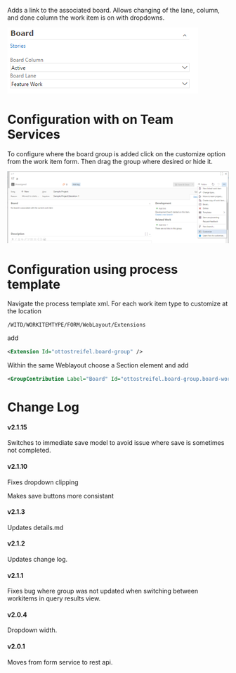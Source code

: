 Adds a link to the associated board. Allows changing of the lane, column, and done column the work item is on with dropdowns.

![kanban group image](img/group.png)

# Configuration with on Team Services 
To configure where the board group is added click on the customize option from the work item form. Then drag the group where desired or hide it.

![kanban group image](img/customizeToolbar.png) 

# Configuration using process template

Navigate the process template xml.
For each work item type to customize at the location 
```xpath
/WITD/WORKITEMTYPE/FORM/WebLayout/Extensions
```
add 
```xml
<Extension Id="ottostreifel.board-group" />
```
Within the same Weblayout choose a Section element and add
```xml
<GroupContribution Label="Board" Id="ottostreifel.board-group.board-work-item-form-group"/>
```



# Change Log
#### v2.1.15
Switches to immediate save model to avoid issue where save is sometimes not completed.
#### v2.1.10
Fixes dropdown clipping

Makes save buttons more consistant
#### v2.1.3
Updates details.md
#### v2.1.2
Updates change log.
#### v2.1.1
Fixes bug where group was not updated when switching between workitems in query results view.
#### v2.0.4
Dropdown width.
#### v2.0.1
Moves from form service to rest api.